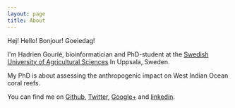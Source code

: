 ```yaml
---
layout: page
title: About
---
```


<p class="message">
  Hej! Hello! Bonjour! Goeiedag!
</p>

I'm Hadrien Gourlé, bioinformatician and PhD-student at the [Swedish University
of Agricultural Sciences](http://www.slu.se/en/) In Uppsala, Sweden.

My PhD is about assessing the anthropogenic impact on West Indian Ocean
coral reefs.

You can find me on [Github](https://github.com/HadrienG),
[Twitter](https://twitter.com/HGourle),
[Google+](https://plus.google.com/u/0/106396081962401905504) and
[linkedin](https://www.linkedin.com/in/hadrien-gourlé-074bb2a8).
